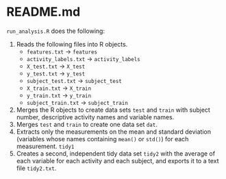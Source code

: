 # README.md

`run_analysis.R` does the following:

1. Reads the following files into R objects.
    + `features.txt` -> `features`
    + `activity_labels.txt` -> `activity_labels`
    + `X_test.txt` -> `X_test`
    + `y_test.txt` -> `y_test`
    + `subject_test.txt` -> `subject_test`
    + `X_train.txt` -> `X_train`
    + `y_train.txt` -> `y_train`
    + `subject_train.txt` -> `subject_train`
2. Merges the R objects to create data sets `test` and `train` with subject number, descriptive activity names and variable names.
2. Merges `test` and `train` to create one data set `dat`.
3. Extracts only the measurements on the mean and standard deviation (variables whose names containing `mean()` or `std()`) for each measurement. `tidy1`
4. Creates a second, independent tidy data set `tidy2` with the average of each variable for each activity and each subject, and exports it to a text file `tidy2.txt`.
